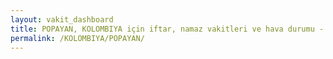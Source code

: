 ```yaml
---
layout: vakit_dashboard
title: POPAYAN, KOLOMBIYA için iftar, namaz vakitleri ve hava durumu - ilçe/eyalet seç
permalink: /KOLOMBIYA/POPAYAN/
---
```


<script type="text/javascript">
  var GLOBAL_COUNTRY = 'KOLOMBIYA';
  var GLOBAL_CITY = 'POPAYAN';
  var GLOBAL_STATE = '';
  var lat = 72;
  var lon = 21;
</script>
